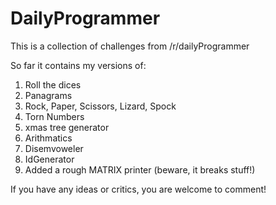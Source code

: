DailyProgrammer
===============

This is a collection of challenges from /r/dailyProgrammer

So far it contains my versions of:


1. Roll the dices
2. Panagrams
3. Rock, Paper, Scissors, Lizard, Spock
4. Torn Numbers
5. xmas tree generator
6. Arithmatics
7. Disemvoweler
8. IdGenerator
9. Added a rough MATRIX printer (beware, it breaks stuff!)


If you have any ideas or critics, you are welcome to comment!
